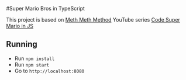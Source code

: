 #Super Mario Bros in TypeScript

This project is based on [Meth Meth Method](https://www.youtube.com/MethMethMethod) YouTube series [Code Super Mario in JS](https://www.youtube.com/playlist?list=PLS8HfBXv9ZWWe8zXrViYbIM2Hhylx8DZx)

## Running

* Run `npm install`
* Run `npm start`
* Go to `http://localhost:8080`
